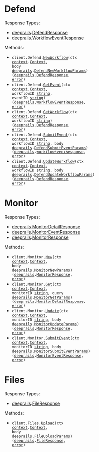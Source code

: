 # Defend

Response Types:

- <a href="https://pkg.go.dev/github.com/deeprails/deeprails-go-sdk">deeprails</a>.<a href="https://pkg.go.dev/github.com/deeprails/deeprails-go-sdk#DefendResponse">DefendResponse</a>
- <a href="https://pkg.go.dev/github.com/deeprails/deeprails-go-sdk">deeprails</a>.<a href="https://pkg.go.dev/github.com/deeprails/deeprails-go-sdk#WorkflowEventResponse">WorkflowEventResponse</a>

Methods:

- <code title="post /defend">client.Defend.<a href="https://pkg.go.dev/github.com/deeprails/deeprails-go-sdk#DefendService.NewWorkflow">NewWorkflow</a>(ctx <a href="https://pkg.go.dev/context">context</a>.<a href="https://pkg.go.dev/context#Context">Context</a>, body <a href="https://pkg.go.dev/github.com/deeprails/deeprails-go-sdk">deeprails</a>.<a href="https://pkg.go.dev/github.com/deeprails/deeprails-go-sdk#DefendNewWorkflowParams">DefendNewWorkflowParams</a>) (<a href="https://pkg.go.dev/github.com/deeprails/deeprails-go-sdk">deeprails</a>.<a href="https://pkg.go.dev/github.com/deeprails/deeprails-go-sdk#DefendResponse">DefendResponse</a>, <a href="https://pkg.go.dev/builtin#error">error</a>)</code>
- <code title="get /defend/{workflow_id}/events/{event_id}">client.Defend.<a href="https://pkg.go.dev/github.com/deeprails/deeprails-go-sdk#DefendService.GetEvent">GetEvent</a>(ctx <a href="https://pkg.go.dev/context">context</a>.<a href="https://pkg.go.dev/context#Context">Context</a>, workflowID <a href="https://pkg.go.dev/builtin#string">string</a>, eventID <a href="https://pkg.go.dev/builtin#string">string</a>) (<a href="https://pkg.go.dev/github.com/deeprails/deeprails-go-sdk">deeprails</a>.<a href="https://pkg.go.dev/github.com/deeprails/deeprails-go-sdk#WorkflowEventResponse">WorkflowEventResponse</a>, <a href="https://pkg.go.dev/builtin#error">error</a>)</code>
- <code title="get /defend/{workflow_id}">client.Defend.<a href="https://pkg.go.dev/github.com/deeprails/deeprails-go-sdk#DefendService.GetWorkflow">GetWorkflow</a>(ctx <a href="https://pkg.go.dev/context">context</a>.<a href="https://pkg.go.dev/context#Context">Context</a>, workflowID <a href="https://pkg.go.dev/builtin#string">string</a>) (<a href="https://pkg.go.dev/github.com/deeprails/deeprails-go-sdk">deeprails</a>.<a href="https://pkg.go.dev/github.com/deeprails/deeprails-go-sdk#DefendResponse">DefendResponse</a>, <a href="https://pkg.go.dev/builtin#error">error</a>)</code>
- <code title="post /defend/{workflow_id}/events">client.Defend.<a href="https://pkg.go.dev/github.com/deeprails/deeprails-go-sdk#DefendService.SubmitEvent">SubmitEvent</a>(ctx <a href="https://pkg.go.dev/context">context</a>.<a href="https://pkg.go.dev/context#Context">Context</a>, workflowID <a href="https://pkg.go.dev/builtin#string">string</a>, body <a href="https://pkg.go.dev/github.com/deeprails/deeprails-go-sdk">deeprails</a>.<a href="https://pkg.go.dev/github.com/deeprails/deeprails-go-sdk#DefendSubmitEventParams">DefendSubmitEventParams</a>) (<a href="https://pkg.go.dev/github.com/deeprails/deeprails-go-sdk">deeprails</a>.<a href="https://pkg.go.dev/github.com/deeprails/deeprails-go-sdk#WorkflowEventResponse">WorkflowEventResponse</a>, <a href="https://pkg.go.dev/builtin#error">error</a>)</code>
- <code title="put /defend/{workflow_id}">client.Defend.<a href="https://pkg.go.dev/github.com/deeprails/deeprails-go-sdk#DefendService.UpdateWorkflow">UpdateWorkflow</a>(ctx <a href="https://pkg.go.dev/context">context</a>.<a href="https://pkg.go.dev/context#Context">Context</a>, workflowID <a href="https://pkg.go.dev/builtin#string">string</a>, body <a href="https://pkg.go.dev/github.com/deeprails/deeprails-go-sdk">deeprails</a>.<a href="https://pkg.go.dev/github.com/deeprails/deeprails-go-sdk#DefendUpdateWorkflowParams">DefendUpdateWorkflowParams</a>) (<a href="https://pkg.go.dev/github.com/deeprails/deeprails-go-sdk">deeprails</a>.<a href="https://pkg.go.dev/github.com/deeprails/deeprails-go-sdk#DefendResponse">DefendResponse</a>, <a href="https://pkg.go.dev/builtin#error">error</a>)</code>

# Monitor

Response Types:

- <a href="https://pkg.go.dev/github.com/deeprails/deeprails-go-sdk">deeprails</a>.<a href="https://pkg.go.dev/github.com/deeprails/deeprails-go-sdk#MonitorDetailResponse">MonitorDetailResponse</a>
- <a href="https://pkg.go.dev/github.com/deeprails/deeprails-go-sdk">deeprails</a>.<a href="https://pkg.go.dev/github.com/deeprails/deeprails-go-sdk#MonitorEventResponse">MonitorEventResponse</a>
- <a href="https://pkg.go.dev/github.com/deeprails/deeprails-go-sdk">deeprails</a>.<a href="https://pkg.go.dev/github.com/deeprails/deeprails-go-sdk#MonitorResponse">MonitorResponse</a>

Methods:

- <code title="post /monitor">client.Monitor.<a href="https://pkg.go.dev/github.com/deeprails/deeprails-go-sdk#MonitorService.New">New</a>(ctx <a href="https://pkg.go.dev/context">context</a>.<a href="https://pkg.go.dev/context#Context">Context</a>, body <a href="https://pkg.go.dev/github.com/deeprails/deeprails-go-sdk">deeprails</a>.<a href="https://pkg.go.dev/github.com/deeprails/deeprails-go-sdk#MonitorNewParams">MonitorNewParams</a>) (<a href="https://pkg.go.dev/github.com/deeprails/deeprails-go-sdk">deeprails</a>.<a href="https://pkg.go.dev/github.com/deeprails/deeprails-go-sdk#MonitorResponse">MonitorResponse</a>, <a href="https://pkg.go.dev/builtin#error">error</a>)</code>
- <code title="get /monitor/{monitor_id}">client.Monitor.<a href="https://pkg.go.dev/github.com/deeprails/deeprails-go-sdk#MonitorService.Get">Get</a>(ctx <a href="https://pkg.go.dev/context">context</a>.<a href="https://pkg.go.dev/context#Context">Context</a>, monitorID <a href="https://pkg.go.dev/builtin#string">string</a>, query <a href="https://pkg.go.dev/github.com/deeprails/deeprails-go-sdk">deeprails</a>.<a href="https://pkg.go.dev/github.com/deeprails/deeprails-go-sdk#MonitorGetParams">MonitorGetParams</a>) (<a href="https://pkg.go.dev/github.com/deeprails/deeprails-go-sdk">deeprails</a>.<a href="https://pkg.go.dev/github.com/deeprails/deeprails-go-sdk#MonitorDetailResponse">MonitorDetailResponse</a>, <a href="https://pkg.go.dev/builtin#error">error</a>)</code>
- <code title="put /monitor/{monitor_id}">client.Monitor.<a href="https://pkg.go.dev/github.com/deeprails/deeprails-go-sdk#MonitorService.Update">Update</a>(ctx <a href="https://pkg.go.dev/context">context</a>.<a href="https://pkg.go.dev/context#Context">Context</a>, monitorID <a href="https://pkg.go.dev/builtin#string">string</a>, body <a href="https://pkg.go.dev/github.com/deeprails/deeprails-go-sdk">deeprails</a>.<a href="https://pkg.go.dev/github.com/deeprails/deeprails-go-sdk#MonitorUpdateParams">MonitorUpdateParams</a>) (<a href="https://pkg.go.dev/github.com/deeprails/deeprails-go-sdk">deeprails</a>.<a href="https://pkg.go.dev/github.com/deeprails/deeprails-go-sdk#MonitorResponse">MonitorResponse</a>, <a href="https://pkg.go.dev/builtin#error">error</a>)</code>
- <code title="post /monitor/{monitor_id}/events">client.Monitor.<a href="https://pkg.go.dev/github.com/deeprails/deeprails-go-sdk#MonitorService.SubmitEvent">SubmitEvent</a>(ctx <a href="https://pkg.go.dev/context">context</a>.<a href="https://pkg.go.dev/context#Context">Context</a>, monitorID <a href="https://pkg.go.dev/builtin#string">string</a>, body <a href="https://pkg.go.dev/github.com/deeprails/deeprails-go-sdk">deeprails</a>.<a href="https://pkg.go.dev/github.com/deeprails/deeprails-go-sdk#MonitorSubmitEventParams">MonitorSubmitEventParams</a>) (<a href="https://pkg.go.dev/github.com/deeprails/deeprails-go-sdk">deeprails</a>.<a href="https://pkg.go.dev/github.com/deeprails/deeprails-go-sdk#MonitorEventResponse">MonitorEventResponse</a>, <a href="https://pkg.go.dev/builtin#error">error</a>)</code>

# Files

Response Types:

- <a href="https://pkg.go.dev/github.com/deeprails/deeprails-go-sdk">deeprails</a>.<a href="https://pkg.go.dev/github.com/deeprails/deeprails-go-sdk#FileResponse">FileResponse</a>

Methods:

- <code title="post /files/upload">client.Files.<a href="https://pkg.go.dev/github.com/deeprails/deeprails-go-sdk#FileService.Upload">Upload</a>(ctx <a href="https://pkg.go.dev/context">context</a>.<a href="https://pkg.go.dev/context#Context">Context</a>, body <a href="https://pkg.go.dev/github.com/deeprails/deeprails-go-sdk">deeprails</a>.<a href="https://pkg.go.dev/github.com/deeprails/deeprails-go-sdk#FileUploadParams">FileUploadParams</a>) (<a href="https://pkg.go.dev/github.com/deeprails/deeprails-go-sdk">deeprails</a>.<a href="https://pkg.go.dev/github.com/deeprails/deeprails-go-sdk#FileResponse">FileResponse</a>, <a href="https://pkg.go.dev/builtin#error">error</a>)</code>
